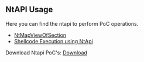 ## NtAPI Usage

Here you can find the ntapi to perform PoC operations.

- [NtMapViewOfSection](./NtMapViewOfSection/)
- [Shellcode Execution using NtApi](./Shellcode_Exectuion_NtApi/)


Download Ntapi PoC's: [Download](https://download.5mukx.site/#/home?url=https://github.com/Whitecat18/Rust-for-Malware-Development/tree/main/NtApi/)
